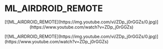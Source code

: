 # ML_AIRDROID_REMOTE

<p align="center">
[![ML_AIRDROID_REMOTE](https://img.youtube.com/vi/ZDp_j0rGGZs/0.jpg)](https://www.youtube.com/watch?v=ZDp_j0rGGZs)
</p>
[![ML_AIRDROID_REMOTE](https://img.youtube.com/vi/ZDp_j0rGGZs/0.jpg)](https://www.youtube.com/watch?v=ZDp_j0rGGZs)
